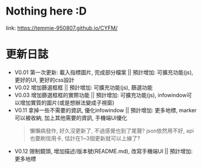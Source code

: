 # Nothing here :D
link: https://temmie-950807.github.io/CYFM/

# 更新日誌
* V0.01 第一次更新: 載入指標圖片, 完成部分檔案 || 預計增加: 可擴充功能(js), 更好的UI, 更好的css設計
* V0.02 增加篩選框框 || 預計增加: 可擴充功能(js), 篩選功能
* V0.03 增加篩選框框的實際功能 || 預計增加: 可擴充功能(js), infowindow可以增加實質的圖片(或是想辦法變成子視窗)
* V0.11 拿掉一些不需要的資訊, 優化infowindow || 預計增加: 更多地標, marker可以被收納, 加上其他需要的資訊, 手機端UI優化
    > 懶懶病發作, 好久沒更新了, 不過感覺也到了尾聲?
    > json依然用不好, api也要刷信用卡, 估計在1~3個更新就可以上線了?
* V0.12 限制鏡頭, 增加描述/版本號(README.md), 改寫手機端UI || 預計增加: 更多地標

